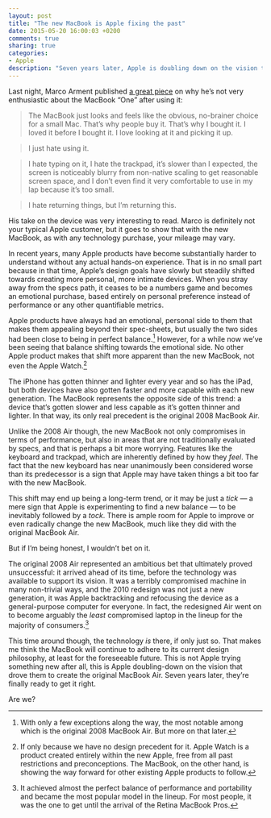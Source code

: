 ```yaml
---
layout: post
title: "The new MacBook is Apple fixing the past"
date: 2015-05-20 16:00:03 +0200
comments: true
sharing: true
categories: 
- Apple
description: "Seven years later, Apple is doubling down on the vision that drove them to create the original MacBook Air in 2008."
---
```


Last night, Marco Arment published [a great piece](http://www.marco.org/2015/05/19/mistake-one) on why he’s not very enthusiastic about the MacBook “One” after using it:

> The MacBook just looks and feels like the obvious, no-brainer choice for a small Mac. That’s why people buy it. That’s why I bought it. I loved it before I bought it. I love looking at it and picking it up.

> I just hate using it.

> I hate typing on it, I hate the trackpad, it’s slower than I expected, the screen is noticeably blurry from non-native scaling to get reasonable screen space, and I don’t even find it very comfortable to use in my lap because it’s too small.

> I hate returning things, but I’m returning this.

His take on the device was very interesting to read. Marco is definitely not your typical Apple customer, but it goes to show that with the new MacBook, as with any technology purchase, your mileage may vary.

In recent years, many Apple products have become substantially harder to understand without any actual hands-on experience. That is in no small part because in that time, Apple’s design goals have slowly but steadily shifted towards creating more personal, more intimate devices. When you stray away from the specs path, it ceases to be a numbers game and becomes an emotional purchase, based entirely on personal preference instead of performance or any other quantifiable metrics.

Apple products have always had an emotional, personal side to them that makes them appealing beyond their spec-sheets, but usually the two sides had been close to being in perfect balance.[^MacBook1] However, for a while now we’ve been seeing that balance shifting towards the emotional side. No other Apple product makes that shift more apparent than the new MacBook, not even the Apple Watch.[^MacBook2]

[^MacBook1]:With only a few exceptions along the way, the most notable among which is the original 2008 MacBook Air. But more on that later.

[^MacBook2]: If only because we have no design precedent for it. Apple Watch is a product created entirely within the new Apple, free from all past restrictions and preconceptions. The MacBook, on the other hand, is showing the way forward for other existing Apple products to follow.

The iPhone has gotten thinner and lighter every year and so has the iPad, but both devices have also gotten faster and more capable with each new generation. The MacBook represents the opposite side of this trend: a device that’s gotten slower and less capable as it’s gotten thinner and lighter. In that way, its only real precedent is the original 2008 MacBook Air.

Unlike the 2008 Air though, the new MacBook not only compromises in terms of performance, but also in areas that are not traditionally evaluated by specs, and that is perhaps a bit more worrying. Features like the keyboard and trackpad, which are inherently defined by how they _feel_. The fact that the new keyboard has near unanimously been considered worse than its predecessor is a sign that Apple may have taken things a bit too far with the new MacBook.

This shift may end up being a long-term trend, or it may be just a _tick_ — a mere sign that Apple is experimenting to find a new balance — to be inevitably followed by a _tock_. There is ample room for Apple to improve or even radically change the new MacBook, much like they did with the original MacBook Air.

But if I’m being honest, I wouldn’t bet on it.

The original 2008 Air represented an ambitious bet that ultimately proved unsuccessful: it arrived ahead of its time, before the technology was available to support its vision. It was a terribly compromised machine in many non-trivial ways, and the 2010 redesign was not just a new generation, it was Apple backtracking and refocusing the device as a general-purpose computer for everyone. In fact, the redesigned Air went on to become arguably the _least_ compromised laptop in the lineup for the majority of consumers.[^MacBook3]

[^MacBook3]: It achieved almost the perfect balance of performance and portability and became the most popular model in the lineup. For most people, it was the one to get until the arrival of the Retina MacBook Pros.

This time around though, the technology _is_ there, if only just so. That makes me think the MacBook will continue to adhere to its current design philosophy, at least for the foreseeable future. This is not Apple trying something new after all, this is Apple doubling-down on the vision that drove them to create the original MacBook Air. Seven years later, they’re finally ready to get it right.

Are we?